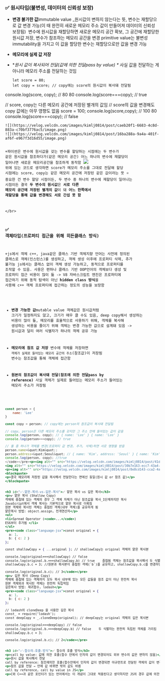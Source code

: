 <h3 id="✅-원시타입불변성-데이터의-신뢰성-보장">✅ 원시타입(불변성, 데이터의 신뢰성 보장)</h3>
<ul>
<li><p><strong>변경 불가한 값</strong>immutable value _원시값이 변하지 않는다는 뜻, 변수는 재할당으로 값 변경 가능(이 때 완전히 새로운 메모리 주소 값이 만들어져 데이터의 신뢰성 보장됨)
<img alt="" src="https://velog.velcdn.com/images/kimlj0814/post/d14ee097-c830-4f5a-a421-67062766c7ba/image.png" />
변수에 원시값을 재할당하면 새로운 메모리 공간 확보, 그 공간에 재할당한 원시값 저장, 변수가 참조하는 메모리 공간을 변경 
primitive value는 불변성immutability을 가지고 이 값을 할당한 변수는 재할당으로만 값을 변경 가능 </p>
</li>
<li><p><strong>메모리에 실제 값 저장</strong></p>
</li>
<li><p>*<em>원시 값이 복사되어 전달(값에 의한 전달pass by value) *</em>
사실 값을 전달하는 게 아니라 메모리 주소를 전달하는 것임</p>
<pre><code class="language-jsx">let score = 80;
let copy = score; // copy에는 score의 원시값이 복사돼 전달됨 
</code></pre>
</li>
</ul>
<p>console.log(score, copy); // 80 80
console.log(score===copy); // true</p>
<p>// score, copy는 다른 메모리 공간에 저장된 별개의 값임 
// score의 값을 변경해도 copy 값에는 아무 영향도 없음
score = 100;
console.log(score,copy); // 100 80
console.log(score===copy); // false</p>
<pre><code>![](https://velog.velcdn.com/images/kimlj0814/post/caeb20f1-6683-4c8d-883a-c70bf3776ac5/image.png)
![](https://velog.velcdn.com/images/kimlj0814/post/16ba288a-9a4a-401f-af6f-e967f3d16d55/image.png)

+파이썬은 변수에 원시값을 갖는 변수를 할당하는 시점에는 두 변수가 같은 원시값을 참조하다가(같은 메모리 공간) 어느 하나의 변수에 재할당이 일어나면 새로운 메모리공간을 참조하게 동작함 
![](https://velog.velcdn.com/images/kimlj0814/post/0d4c1d86-a986-4727-9fd2-49c5cbdb4cfe/image.png)
위에 있는 코드로 생각하면 score가 메모리 주소를 그대로 전달해 할당 시점에는 score, copy는 같은 메모리 공간에 저장된 같은 값이라는 뜻 
⭐ 중요한 건 변수 할당 시점이든, 두 변수 중 하나의 변수에 재할당이 일어나는 시점이든 결국 **두 변수의 원시값**은 **서로 다른 메모리 공간에 저장된 별개의 값**이 돼 **어느 한쪽에서 재할당을 통해 값을 변경해도 서로 간섭 못 함**

&lt;/br&gt;

### ✅ 객체타입(프로퍼티 접근을 위해 히든클래스 방식)
+js에서 객체
c++, java같은 클래스 기반 객체지향 언어는 사전에 정의된 클래스로 객체(인스턴스)를 생성하고, 객체 생성 이후에 프로퍼티 삭제, 추가 불가능
js에서는 클래스 없이 객체 생성 가능하고, 동적으로 프로퍼티를 조작할 수 있음. 사용은 편하나 클래스 기반 OOP언어의 객체보다 생성 및 프로퍼티 접근 비용이 많이 듦
-&gt; V8 자바스크립트 엔진은 프로퍼티에 접근하기 위해 동적 탐색이 아닌 **hidden class 방식**을 사용해 c++ 객체 프로퍼티에 접근하는 정도의 성능을 보장함

- **변경 가능한 값**mutable value 
객체값은 원시값처럼 크기가 일정하지도 않고, 크기가 매우 클 수도 있음, deep copy해서 생성하는 비용이 많이 듦, 메모리를 효율적으로 사용하기 위해, 객체를 복사해 생성하는 비용을 줄이기 위해 객체는 변경 가능한 값으로 설계돼 있음 -&gt; 원시값과 달리 여러 식별자가 하나의 객체 공유 가능

- **메모리에 참조 값 저장**
변수에 객체를 저장하면 ```객체가 실제로 들어있는 메모리 공간의 주소```(참조값)이 저장됨 
변수는 참조값을 통해 객체에 접근함 

- **원본의 참조값이 복사돼 전달(참조에 의한 전달pass by reference)**
사실 객체가 실제로 들어있는 메모리 주소가 들어있는 메모리 주소가 저장됨
```jsx
const person = {
    name: 'Lee'
}

const copy = person; // copy에는 person의 참조값이 복사돼 전달됨 

// copy, person은 다른 메모리 주소를 갖지만 그 주소 안에 들어있는 값이 같음
console.log(person, copy); // { name: 'Lee' } { name: 'Lee' }
console.log(person===copy); // true

// 둘 중 하나가 객체를 변경(프로퍼티 값 변경, 추가, 삭제)하면 서로 영향을 받음 
person.name=&quot;Kim&quot;;
person.address=&quot;Seoul&quot; // { name: 'Kim', address: 'Seoul' } { name: 'Kim', address: 'Seoul' }
console.log(person, copy); //true
</code></pre><p><img alt="" src="https://velog.velcdn.com/images/kimlj0814/post/41d520be-14bf-47c1-b312-e59c8a6a49bc/image.png" />
<img alt="" src="https://velog.velcdn.com/images/kimlj0814/post/30b7e163-ecc7-43a4-9768-21cc36a64362/image.png" /></p>
<p><img alt="" src="https://velog.velcdn.com/images/kimlj0814/post/8e8cd143-cca2-4a6a-b277-41adebcb1dcc/image.png" /></p>
<blockquote>
<p>결국 메모리에 저장된 값을 복사해서 전달한다는 면에선 동일(원시 값 or 참조 값)</p>
</blockquote>


<h3 id="✅-얕은-복사-vs-깊은-복사">✅ 얕은 복사 vs 깊은 복사</h3>
<p>✔ 얕은 복사 (Shallow Copy)
객체에 중첩돼 있는 객체의 경우 그 객체 자체가 아닌 참조값을 복사_1단계까지만 복사
JavaScript에서 객체 복사는 기본적으로 얕은 복사로 이뤄짐
원본 객체와 복사된 객체는 중첩된 객체(내부 객체)를 공유하게 됨
얕은복사 방법: object.assign, 전개연산자</p>
<ul>
<li>Spread Operator (<code>...</code>)
ES6부터 추가됨 </li>
</ul>
<pre><code class="language-jsx">const original = {
  a: 1,
  b: { c: 2 }
};

const shallowCopy = { ...original }; // shallowCopy는 original 객체의 얕은 복사본

console.log(original===shallowCopy) // false
console.log(original.b.===shallowCopy.b) // true    중첩됨 객체는 참조값을 복사해서 두 식별자가 하나를 가리키고 있는 것임
shallowCopy.b.c = 3; //원본과 복사본이 중첩된 객체(`b`)를 공유하고, shallowCopy.b.c를 변경하면 original.b.c 도 변경됨 

console.log(original.b.c); // 3</code></pre>
<p>✔ 깊은 복사 (Deep Copy)
객체에 중첩돼 있는 객체까지 모두 복사_내부에 있는 모든 값들을 참조 값이 아닌 완전히 복사
원본 객체와과 복사된 객체는 완전히 독립적임
깊은복사 방법: 재귀함수, lodash</p>
<pre><code class="language-jsx">const original = {
  a: 1,
  b: { c: 2 }
};

// lodash의 cloneDeep 을 사용한 깊은 복사
const_ = require('lodash');
const deepCopy = _.cloneDeep(original); // deepCopy는 original 객체의 깊은 복사본

console.log(original===deepCopy) // false
console.log(original.b.===deepCopy.b) // false    두 식별자는 완전히 독립된 객체를 가리킴 
shallowCopy.b.c = 3; 

console.log(original.b.c); // 2</code></pre>


<h3 id="✅-함수의-호출-방식">✅ 함수의 호출 방식</h3>
<p>call by value: 값에 의한 호출(함수 안에서 인자의 값이 변경되어도 외부 변수의 값은 변하지 않음)</p>
<p>원시 값을 복사해서 전달
call by reference: 참조에의한 호출(함수안에서 인자의 값이 변경되면 아규먼트로 전달된 객체의 값이 변경)</p>
<p>참조 값을 전달 → 안에 값 바뀌면 밖의 값도 바뀜
call by reference, call by value in JS</p>
<p>C와 C++과 같은 포인터가 있는 언어에서는 이 개념이 그대로 적용된다고 생각하지만 JS의 경우 값에 의한 전달(call by sharing이라고도 하지만 공식적인건 X)만 적용되어 실제 객체를 파라미터로 넘겼을 때 참조값에 존재하는 동일한 값이 복사되어 전달되기 때문이다.</p>